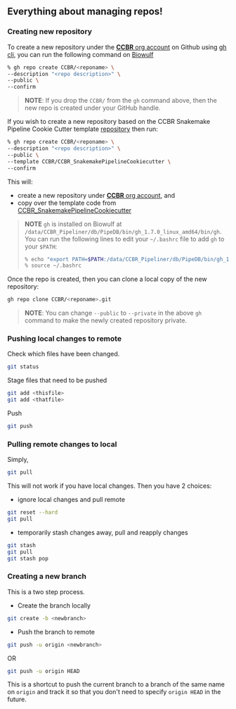 ## Everything about managing repos!

### Creating new repository

To create a new repository under the [**CCBR** org account](https://github.com/CCBR) on Github using [gh cli](https://cli.github.com/), you can run the following command on [Biowulf](https://hpc.nih.gov)

```bash
% gh repo create CCBR/<reponame> \
--description "<repo description>" \
--public \
--confirm
```
> **NOTE**: If you drop the `CCBR/` from the `gh` command above, then the new repo is created under your GitHub handle. 

If you wish to create a new repository based on the CCBR Snakemake Pipeline Cookie Cutter template [repository](https://github.com/CCBR/CCBR_SnakemakePipelineCookiecutter) then run:

```bash
% gh repo create CCBR/<reponame> \
--description "<repo description>" \
--public \
--template CCBR/CCBR_SnakemakePipelineCookiecutter \
--confirm
```

This will:
 * create a new repository under [**CCBR** org account](https://github.com/CCBR), and
 * copy over the template code from [CCBR_SnakemakePipelineCookiecutter](https://github.com/CCBR/CCBR_SnakemakePipelineCookiecutter)


> **NOTE** `gh` is installed on Biowulf at `/data/CCBR_Pipeliner/db/PipeDB/bin/gh_1.7.0_linux_amd64/bin/gh`. You can run the following lines to edit your `~/.bashrc` file to add `gh` to your `$PATH`:
> ```bash
> % echo "export PATH=$PATH:/data/CCBR_Pipeliner/db/PipeDB/bin/gh_1.7.0_linux_amd64/bin" >> ~/.bashrc
> % source ~/.bashrc
> ```

Once the repo is created, then you can clone a local copy of the new repository:

```bash
gh repo clone CCBR/<reponame>.git
```

> **NOTE**: You can change `--public` to `--private` in the above `gh` command to make the newly created repository private.


### Pushing local changes to remote

Check which files have been changed.

```bash
git status
```

Stage files that need to be pushed
```bash
git add <thisfile>
git add <thatfile>
```

Push
```bash
git push
```

### Pulling remote changes to local

Simply,
```bash
git pull
```

This will not work if you have local changes. Then you have 2 choices:

- ignore local changes and pull remote
```bash
git reset --hard
git pull
```
- temporarily stash changes away, pull and reapply changes
```bash
git stash
git pull
git stash pop
```

### Creating a new branch

This is a two step process.

  * Create the branch locally
```bash
git create -b <newbranch>
```

 * Push the branch to remote
```bash
git push -u origin <newbranch>
```
OR
```bash
git push -u origin HEAD
```
This is a shortcut to push the current branch to a branch of the same name on `origin` and track it so that you don't need to specify `origin HEAD` in the future.
